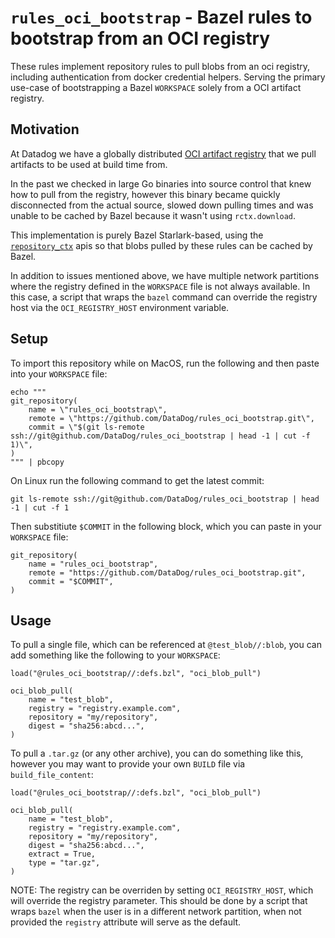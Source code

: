 # `rules_oci_bootstrap` - Bazel rules to bootstrap from an OCI registry

These rules implement repository rules to pull blobs from an oci registry,
including authentication from docker credential helpers. Serving the primary
use-case of bootstrapping a Bazel `WORKSPACE` solely from a OCI artifact
registry.

## Motivation

At Datadog we have a globally distributed [OCI artifact registry](https://github.com/opencontainers/distribution-spec/blob/v1.0.1/spec.md)
that we pull artifacts to be used at build time from.

In the past we checked in large Go binaries into source control that knew how
to pull from the registry, however this binary became quickly disconnected from
the actual source, slowed down pulling times and was unable to be cached by
Bazel because it wasn't using `rctx.download`.

This implementation is purely Bazel Starlark-based, using the
[`repository_ctx`](https://docs.bazel.build/versions/main/skylark/lib/repository_ctx.html#download)
apis so that blobs pulled by these rules can be cached by Bazel.

In addition to issues mentioned above, we have multiple network
partitions where the registry defined in the `WORKSPACE` file is not always available.
In this case, a script that wraps the `bazel` command can override the registry
host via the `OCI_REGISTRY_HOST` environment variable.

## Setup

To import this repository while on MacOS, run the following and then paste into
your `WORKSPACE` file:
```
echo """
git_repository(
    name = \"rules_oci_bootstrap\",
    remote = \"https://github.com/DataDog/rules_oci_bootstrap.git\",
    commit = \"$(git ls-remote ssh://git@github.com/DataDog/rules_oci_bootstrap | head -1 | cut -f 1)\",
)
""" | pbcopy
```

On Linux run the following command to get the latest commit:
```
git ls-remote ssh://git@github.com/DataDog/rules_oci_bootstrap | head -1 | cut -f 1
```

Then substitiute `$COMMIT` in the following block, which you can paste in your
`WORKSPACE` file:
```
git_repository(
    name = "rules_oci_bootstrap",
    remote = "https://github.com/DataDog/rules_oci_bootstrap.git",
    commit = "$COMMIT",
)
```

## Usage

To pull a single file, which can be referenced at `@test_blob//:blob`, you can
add something like the following to your `WORKSPACE`:
```
load("@rules_oci_bootstrap//:defs.bzl", "oci_blob_pull")

oci_blob_pull(
    name = "test_blob",
    registry = "registry.example.com",
    repository = "my/repository",
    digest = "sha256:abcd...",
)
```

To pull a `.tar.gz` (or any other archive), you can do something like this,
however you may want to provide your own `BUILD` file via `build_file_content`:
```
load("@rules_oci_bootstrap//:defs.bzl", "oci_blob_pull")

oci_blob_pull(
    name = "test_blob",
    registry = "registry.example.com",
    repository = "my/repository",
    digest = "sha256:abcd...",
    extract = True,
    type = "tar.gz",
)
```

NOTE: The registry can be overriden by setting `OCI_REGISTRY_HOST`, which will override
the registry parameter. This should be done by a script that wraps `bazel` when the
user is in a different network partition, when not provided the `registry`
attribute will serve as the default.
